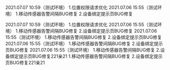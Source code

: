 2021.07.07 10:59（测试环境）
  1.位置权限请求优化
2021.07.06 15:55（测试环境）
  1.移动传感器告警间隔BUG修复
  2.设备绑定提示页BUG修复
  
  2021.07.07 10:59（测试环境）
    1.位置权限请求优化
  2021.07.06 15:55（测试环境）
    1.移动传感器告警间隔BUG修复
    2.设备绑定提示页BUG修复
  2021.07.06 15:55（测试环境）
    1.移动传感器告警间隔BUG修复
    2.设备绑定提示页BUG修复
      2021.07.06 15:55（测试环境）
        1.移动传感器告警间隔BUG修复
        2.设备绑定提示页BUG修复
          2021.07.06 15:55（测试环境）
            1.移动传感器告警间隔BUG修复
            2.设备绑定提示页BUG修复221亲21
                 1.移动传感器告警间隔BUG修复
                        2.设备绑定提示页BUG修复221亲21